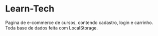 # Learn-Tech
Pagina de e-commerce de cursos, contendo cadastro, login e carrinho. Toda base de dados feita com LocalStorage.
<img href="./images/capa.png">
